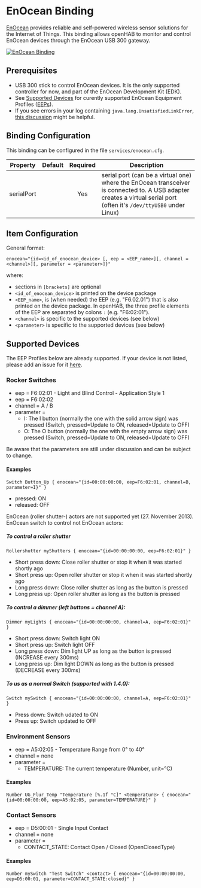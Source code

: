 # EnOcean Binding

[EnOcean](https://www.enocean.com/en/) provides reliable and self-powered wireless sensor solutions for the Internet of Things.  This binding allows openHAB to monitor and control EnOcean devices through the EnOcean USB 300 gateway.

[![EnOcean Binding](http://img.youtube.com/vi/GpERJflmJKQ/0.jpg)](http://www.youtube.com/watch?v=GpERJflmJKQ) 

## Prerequisites

* USB 300 stick to control EnOcean devices. It is the only supported controller for now, and part of the EnOcean Development Kit (EDK).
* See [Supported Devices](#supported-devices) for curently supported EnOcean Equipment Profiles ([EEPs](http://www.enocean-alliance.org/eep/)).
* If you see errors in your log containing `java.lang.UnsatisfiedLinkError`, [this discussion](https://groups.google.com/forum/#!topic/openhab/SVcstuqC8H8) might be helpful.

## Binding Configuration

This binding can be configured in the file `services/enocean.cfg`.

| Property | Default | Required | Description |
|----------|---------|:--------:|-------------|
| serialPort |       |   Yes    | serial port (can be a virtual one) where the EnOcean transceiver is connected to. A USB adapter creates a virtual serial port (often it's `/dev/ttyUSB0` under Linux) |

## Item Configuration

General format:

```
enocean="{id=<id_of_enocean_device> [, eep = <EEP_name>][, channel = <channel>][, parameter = <parameter>]}"
```

where:

* sections in `[brackets]` are optional
* `<id_of_enocean_device>` is printed on the device package
* `<EEP_name>`, is (when needed) the EEP (e.g. "F6.02.01") that is also printed on the device package.  In openHAB, the three profile elements of the EEP are separated by colons `:` (e.g. "F6:02:01").
* `<channel>` is specific to the supported devices (see below)
* `<parameter>` is specific to the supported devices (see below)

## Supported Devices

The EEP Profiles below are already supported. If your device is not listed, please add an issue for it [here](https://github.com/openhab/openhab1-addons/issues).

### Rocker Switches

- eep = F6:02:01 - Light and Blind Control - Application Style 1
- eep = F6:02:02
- channel = A / B
- parameter =
    - I: The I button (normally the one with the solid arrow sign) was pressed (Switch, pressed=Update to ON, released=Update to OFF)
    - O: The O button (normally the one with the empty arrow sign) was pressed (Switch, pressed=Update to ON, released=Update to OFF)

Be aware that the parameters are still under discussion and can be subject to change.

#### Examples

```
Switch Button_Up { enocean="{id=00:00:00:00, eep=F6:02:01, channel=B, parameter=I}" }
```

- pressed: ON
- released: OFF

EnOcean (roller shutter-) actors are not supported yet (27. November 2013). EnOcean switch to control not EnOcean actors:

##### To control a roller shutter

```
Rollershutter myShutters { enocean="{id=00:00:00:00, eep=F6:02:01}" }
```

- Short press down: Close roller shutter or stop it when it was started shortly ago
- Short press up: Open roller shutter or stop it when it was started shortly ago
- Long press down: Close roller shutter as long as the button is pressed
- Long press up: Open roller shutter as long as the button is pressed

##### To control a dimmer (left buttons = channel A):

```
Dimmer myLights { enocean="{id=00:00:00:00, channel=A, eep=F6:02:01}" }
```

- Short press down: Switch light ON
- Short press up: Switch light OFF
- Long press down: Dim light UP as long as the button is pressed (INCREASE every 300ms)
- Long press up: Dim light DOWN as long as the button is pressed (DECREASE every 300ms)

##### To us as a normal Switch (supported with 1.4.0):

```
Switch mySwitch { enocean="{id=00:00:00:00, channel=A, eep=F6:02:01}" }
```

- Press down: Switch udated to ON
- Press up: Switch updated to OFF

### Environment Sensors

- eep = A5:02:05 - Temperature Range from 0° to 40°
- channel = none
- parameter =
    - TEMPERATURE: The current temperature (Number, unit=°C)

#### Examples

```
Number UG_Flur_Temp "Temperature [%.1f °C]" <temperature> { enocean="{id=00:00:00:00, eep=A5:02:05, parameter=TEMPERATURE}" }
```

### Contact Sensors

- eep = D5:00:01 - Single Input Contact
- channel = none
- parameter =
    - CONTACT_STATE: Contact Open / Closed (OpenClosedType)

#### Examples


```
Number mySwitch "Test Switch" <contact> { enocean="{id=00:00:00:00, eep=D5:00:01, parameter=CONTACT_STATE:closed}" }
```
